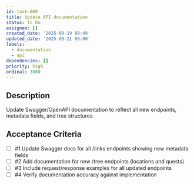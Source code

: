 ```yaml
---
id: task-009
title: Update API documentation
status: To Do
assignee: []
created_date: '2025-09-19 09:49'
updated_date: '2025-09-21 09:00'
labels:
  - documentation
  - api
dependencies: []
priority: high
ordinal: 3000
---
```


## Description

<!-- SECTION:DESCRIPTION:BEGIN -->
Update Swagger/OpenAPI documentation to reflect all new endpoints, metadata fields, and tree structures
<!-- SECTION:DESCRIPTION:END -->

## Acceptance Criteria
<!-- AC:BEGIN -->
- [ ] #1 Update Swagger docs for all /links endpoints showing new metadata fields
- [ ] #2 Add documentation for new /tree endpoints (locations and quests)
- [ ] #3 Include request/response examples for all updated endpoints
- [ ] #4 Verify documentation accuracy against implementation
<!-- AC:END -->
